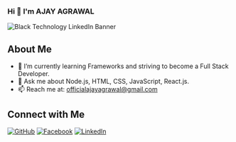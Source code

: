 




### Hi 👋 I'm AJAY AGRAWAL




![Black Technology LinkedIn Banner](https://github.com/shyam728/shyam728/assets/116745835/734dddcf-8c4b-4d5a-b475-c0527362fb5c)

## About Me
- 🌱 I’m currently learning Frameworks and striving to become a Full Stack Developer.
- 💬 Ask me about Node.js, HTML, CSS, JavaScript, React.js.
- 📫 Reach me at: officialajayagrawal@gmail.com

## Connect with Me

[![GitHub](https://img.shields.io/badge/GitHub-ajayagrawal-blue)](http://www.github.com/your_contact_info)
[![Facebook](https://img.shields.io/badge/Facebook-ajayagrawal-blue)](https://www.facebook.com/your_facebook_profile)
[![LinkedIn](https://img.shields.io/badge/LinkedIn-ajay--agrawal-blue)](https://www.linkedin.com/in/ajay-agrawal-/)


